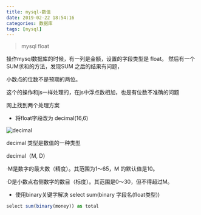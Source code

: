 ```yaml
---
title: mysql-数值
date: 2019-02-22 18:54:16
categories: 数据库
tags: [mysql]
---
```


> mysql float

<!-- More -->

操作mysql数据库的时候，有一列是金额，设置的字段类型是 float。 然后有一个SUM求和的方法，发现SUM 之后的结果有问题，

小数点的位数不是预期的两位。

这个的操作和js一样处理的，在js中浮点数相加，也是有位数不准确的问题

网上找到两个处理方案

* 将float字段改为 decimal(16,6)

![decimal](https://user-gold-cdn.xitu.io/2019/2/22/16914eb5f11e5557?w=273&h=32&f=png&s=3143)

decimal 类型是数值的一种类型

decimal（M, D）

·M是数字的最大数（精度）。其范围为1～65，M 的默认值是10。

·D是小数点右侧数字的数目（标度）。其范围是0～30，但不得超过M。

* 使用binary关键字解决   select sum(binary 字段名(float类型))

```js
select sum(binary(money)) as total
```
